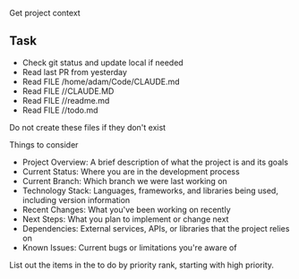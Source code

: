 Get project context

## Task
- Check git status and update local if needed
- Read last PR from yesterday
- Read FILE /home/adam/Code/CLAUDE.md
- Read FILE /<project>/CLAUDE.MD
- Read FILE /<project>/readme.md 
- Read FILE /<project>/todo.md

Do not create these files if they don't exist

Things to consider
- Project Overview: A brief description of what the project is and its goals
- Current Status: Where you are in the development process
- Current Branch: Which branch we were last working on
- Technology Stack: Languages, frameworks, and libraries being used, including version information
- Recent Changes: What you've been working on recently
- Next Steps: What you plan to implement or change next
- Dependencies: External services, APIs, or libraries that the project relies on
- Known Issues: Current bugs or limitations you're aware of

List out the items in the to do by priority rank, starting with high priority. 